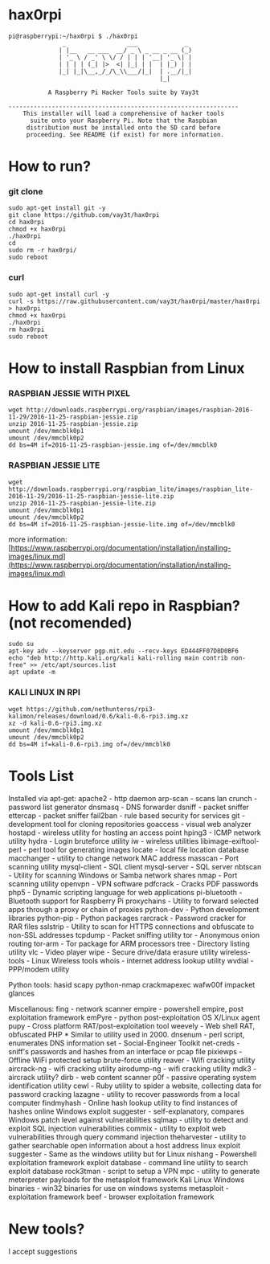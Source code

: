 # hax0rpi
```
pi@raspberrypi:~/hax0rpi $ ./hax0rpi 
               _                 ___             _              
              | |__   __ ___  __/ _ \ _ __ _ __ (_)             
              | '_ \ / _' \ \/ / | | | '__| '_ \| |             
              | | | | (_| |>  <| |_| | |  | |_) | |             
              |_| |_|\__,_/_/\_\\___/|_|  | .__/|_|             
                                          |_|                   
               
           A Raspberry Pi Hacker Tools suite by Vay3t           

----------------------------------------------------------------
    This installer will load a comprehensive of hacker tools    
      suite onto your Raspberry Pi. Note that the Raspbian      
     distribution must be installed onto the SD card before     
     proceeding. See README (if exist) for more information.
```

# How to run?

### git clone
```
sudo apt-get install git -y
git clone https://github.com/vay3t/hax0rpi
cd hax0rpi
chmod +x hax0rpi
./hax0rpi
cd
sudo rm -r hax0rpi/
sudo reboot
```

### curl
```
sudo apt-get install curl -y
curl -s https://raw.githubusercontent.com/vay3t/hax0rpi/master/hax0rpi > hax0rpi
chmod +x hax0rpi
./hax0rpi
rm hax0rpi
sudo reboot
```

# How to install Raspbian from Linux

### RASPBIAN JESSIE WITH PIXEL
```
wget http://downloads.raspberrypi.org/raspbian/images/raspbian-2016-11-29/2016-11-25-raspbian-jessie.zip
unzip 2016-11-25-raspbian-jessie.zip
umount /dev/mmcblk0p1
umount /dev/mmcblk0p2
dd bs=4M if=2016-11-25-raspbian-jessie.img of=/dev/mmcblk0
```

### RASPBIAN JESSIE LITE
```
wget http://downloads.raspberrypi.org/raspbian_lite/images/raspbian_lite-2016-11-29/2016-11-25-raspbian-jessie-lite.zip
unzip 2016-11-25-raspbian-jessie-lite.zip
umount /dev/mmcblk0p1
umount /dev/mmcblk0p2
dd bs=4M if=2016-11-25-raspbian-jessie-lite.img of=/dev/mmcblk0
```

more information: [https://www.raspberrypi.org/documentation/installation/installing-images/linux.md](https://www.raspberrypi.org/documentation/installation/installing-images/linux.md)

# How to add Kali repo in Raspbian? (not recomended)
```
sudo su
apt-key adv --keyserver pgp.mit.edu --recv-keys ED444FF07D8D0BF6
echo "deb http://http.kali.org/kali kali-rolling main contrib non-free" >> /etc/apt/sources.list
apt update -m
```

### KALI LINUX IN RPI
```
wget https://github.com/nethunteros/rpi3-kalimon/releases/download/0.6/kali-0.6-rpi3.img.xz
xz -d kali-0.6-rpi3.img.xz
umount /dev/mmcblk0p1
umount /dev/mmcblk0p2
dd bs=4M if=kali-0.6-rpi3.img of=/dev/mmcblk0
```

# Tools List

Installed via apt-get:
 apache2 - http daemon
 arp-scan - scans lan
 crunch - password list generator
 dnsmasq - DNS forwarder
 dsniff - packet sniffer
 ettercap - packet sniffer
 fail2ban - rule based security for services
 git - development tool for cloning repositories
 goaccess - visual web analyzer
 hostapd - wireless utility for hosting an access point
 hping3 - ICMP network utility
 hydra - Login bruteforce utility
 iw - wireless utilities
 libimage-exiftool-perl - perl tool for generating images
 locate - local file location database
 macchanger - utility to change network MAC address
 masscan - Port scanning utility
 mysql-client - SQL client
 mysql-server - SQL server
 nbtscan - Utility for scanning Windows or Samba network shares
 nmap - Port scanning utility
 openvpn - VPN software
 pdfcrack - Cracks PDF passwords
 php5 - Dynamic scripting language for web applications
 pi-bluetooth - Bluetooth support for Raspberry Pi
 proxychains - Utility to forward selected apps through a proxy or chain of proxies
 python-dev - Python development libraries
 python-pip - Python packages
 rarcrack - Password cracker for RAR files
 sslstrip - Utility to scan for HTTPS connections and obfuscate to non-SSL addresses
 tcpdump - Packet sniffing utility
 tor - Anonymous onion routing
 tor-arm - Tor package for ARM processors
 tree - Directory listing utility
 vlc - Video player
 wipe - Secure drive/data erasure utility
 wireless-tools - Linux Wireless tools
 whois - internet address lookup utility
 wvdial - PPP/modem utility

Python tools:
 hasid
 scapy
 python-nmap
 crackmapexec
 wafw00f
 impacket
 glances

Miscellanous:
 fing - network scanner
 empire - powershell empire, post exploitation framework
 emPyre - python post-exploitation OS X/Linux agent
 pupy - Cross platform RAT/post-exploitation tool
 weevely - Web shell RAT, obfuscated PHP * Similar to utility used in 2000.
 dnsenum - perl script, enumerates DNS information
 set - Social-Engineer Toolkit
 net-creds - sniff's passwords and hashes from an interface or pcap file
 pixiewps - Offline WiFi protected setup brute-force utility
 reaver - Wifi cracking utility
 aircrack-ng - wifi cracking utility
 airodump-ng - wifi cracking utility
 mdk3 - aircrack utility?
 dirb - web content scanner
 p0f - passive operating system identification utility
 cewl - Ruby utility to spider a website, collecting data for password cracking
 lazagne - utility to recover passwords from a local computer
 findmyhash - Online hash lookup utility to find instances of hashes online
 Windows exploit suggester - self-explanatory, compares Windows patch level against vulnerabilities
 sqlmap - utility to detect and exploit SQL injection vulnerabilities
 commix - utility to exploit web vulnerabilities through query command injection
 theharvester - utility to gather searchable open information about a host address
 linux exploit suggester - Same as the windows utility but for Linux
 nishang - Powershell exploitation framework
 exploit database - command line utility to search exploit database
 rock3tman - script to setup a VPN
 mpc - utility to generate meterpreter payloads for the metasploit framework
 Kali Linux Windows binaries - win32 binaries for use on windows systems
 metasploit - exploitation framework
 beef - browser exploitation framework



# New tools?
I accept suggestions
